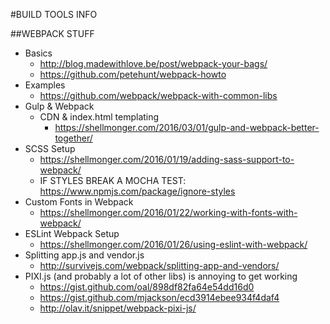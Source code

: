 #BUILD TOOLS INFO

##WEBPACK STUFF
- Basics
    + http://blog.madewithlove.be/post/webpack-your-bags/
    + https://github.com/petehunt/webpack-howto
- Examples
    + https://github.com/webpack/webpack-with-common-libs
- Gulp & Webpack
    + CDN & index.html templating
        * https://shellmonger.com/2016/03/01/gulp-and-webpack-better-together/
- SCSS Setup
    + https://shellmonger.com/2016/01/19/adding-sass-support-to-webpack/
    + IF STYLES BREAK A MOCHA TEST: https://www.npmjs.com/package/ignore-styles
- Custom Fonts in Webpack
    + https://shellmonger.com/2016/01/22/working-with-fonts-with-webpack/
- ESLint Webpack Setup
    + https://shellmonger.com/2016/01/26/using-eslint-with-webpack/
- Splitting app.js and vendor.js
    + http://survivejs.com/webpack/splitting-app-and-vendors/
- PIXI.js (and probably a lot of other libs) is annoying to get working
    + https://gist.github.com/oal/898df82fa64e54dd16d0
    + https://gist.github.com/mjackson/ecd3914ebee934f4daf4
    + http://olav.it/snippet/webpack-pixi-js/